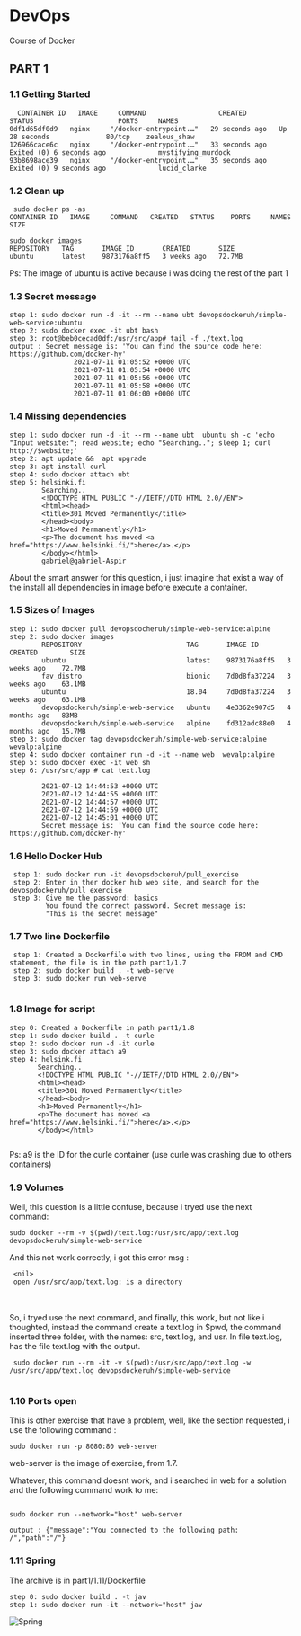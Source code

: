 # DevOps
Course of Docker 

## PART 1 ##

### 1.1 Getting Started
  ```
    CONTAINER ID   IMAGE     COMMAND                  CREATED          STATUS                     PORTS     NAMES
  0df1d65df0d9   nginx     "/docker-entrypoint.…"   29 seconds ago   Up 28 seconds              80/tcp    zealous_shaw
  126966cace6c   nginx     "/docker-entrypoint.…"   33 seconds ago   Exited (0) 6 seconds ago             mystifying_murdock
  93b8698ace39   nginx     "/docker-entrypoint.…"   35 seconds ago   Exited (0) 9 seconds ago             lucid_clarke
  ```
### 1.2 Clean up
 ```
  sudo docker ps -as
CONTAINER ID   IMAGE     COMMAND   CREATED   STATUS    PORTS     NAMES     SIZE

 sudo docker images
REPOSITORY   TAG       IMAGE ID       CREATED       SIZE
ubuntu       latest    9873176a8ff5   3 weeks ago   72.7MB
 ```
Ps: The image of ubuntu is active because i was doing the rest of the part 1

### 1.3 Secret message
  ```
  step 1: sudo docker run -d -it --rm --name ubt devopsdockeruh/simple-web-service:ubuntu
  step 2: sudo docker exec -it ubt bash
  step 3: root@beb0cecad0df:/usr/src/app# tail -f ./text.log
  output : Secret message is: 'You can find the source code here: https://github.com/docker-hy'
                  2021-07-11 01:05:52 +0000 UTC
                  2021-07-11 01:05:54 +0000 UTC
                  2021-07-11 01:05:56 +0000 UTC
                  2021-07-11 01:05:58 +0000 UTC
                  2021-07-11 01:06:00 +0000 UTC
  ```
 ### 1.4 Missing dependencies

  ```
  step 1: sudo docker run -d -it --rm --name ubt  ubuntu sh -c 'echo "Input website:"; read website; echo "Searching.."; sleep 1; curl http://$website;'
  step 2: apt update &&  apt upgrade
  step 3: apt install curl
  step 4: sudo docker attach ubt
  step 5: helsinki.fi
          Searching..
          <!DOCTYPE HTML PUBLIC "-//IETF//DTD HTML 2.0//EN">
          <html><head>
          <title>301 Moved Permanently</title>
          </head><body>
          <h1>Moved Permanently</h1>
          <p>The document has moved <a href="https://www.helsinki.fi/">here</a>.</p>
          </body></html>
          gabriel@gabriel-Aspir
  
  ```
   About the smart answer for this question, i just imagine that exist a way of the install all dependencies in image before execute a container.
   
  ### 1.5 Sizes of Images

  ```
  step 1: sudo docker pull devopsdocheruh/simple-web-service:alpine
  step 2: sudo docker images
          REPOSITORY                          TAG       IMAGE ID       CREATED        SIZE
          ubuntu                              latest    9873176a8ff5   3 weeks ago    72.7MB
          fav_distro                          bionic    7d0d8fa37224   3 weeks ago    63.1MB
          ubuntu                              18.04     7d0d8fa37224   3 weeks ago    63.1MB
          devopsdockeruh/simple-web-service   ubuntu    4e3362e907d5   4 months ago   83MB
          devopsdockeruh/simple-web-service   alpine    fd312adc88e0   4 months ago   15.7MB
  step 3: sudo docker tag devopsdockeruh/simple-web-service:alpine wevalp:alpine
  step 4: sudo docker container run -d -it --name web  wevalp:alpine
  step 5: sudo docker exec -it web sh
  step 6: /usr/src/app # cat text.log

          2021-07-12 14:44:53 +0000 UTC
          2021-07-12 14:44:55 +0000 UTC
          2021-07-12 14:44:57 +0000 UTC
          2021-07-12 14:44:59 +0000 UTC
          2021-07-12 14:45:01 +0000 UTC
          Secret message is: 'You can find the source code here: https://github.com/docker-hy'

   ```
   ### 1.6 Hello Docker Hub
   
   ```
    step 1: sudo docker run -it devopsdockeruh/pull_exercise
    step 2: Enter in ther docker hub web site, and search for the devospdockeruh/pull_exercise
    step 3: Give me the password: basics
            You found the correct password. Secret message is:
            "This is the secret message"
   ```
   ### 1.7 Two line Dockerfile
   
   ```
    step 1: Created a Dockerfile with two lines, using the FROM and CMD statement, the file is in the path part1/1.7
    step 2: sudo docker build . -t web-serve
    step 3: sudo docker run web-serve
    
   ```
   ### 1.8 Image for script
   
   ```
   step 0: Created a Dockerfile in path part1/1.8
   step 1: sudo docker build . -t curle
   step 2: sudo docker run -d -it curle
   step 3: sudo docker attach a9
   step 4: helsink.fi
          Searching..
          <!DOCTYPE HTML PUBLIC "-//IETF//DTD HTML 2.0//EN">
          <html><head>
          <title>301 Moved Permanently</title>
          </head><body>
          <h1>Moved Permanently</h1>
          <p>The document has moved <a href="https://www.helsinki.fi/">here</a>.</p>
          </body></html>

   
   ```
   Ps: a9 is the ID for the curle container (use curle was crashing due to others containers)

  ### 1.9 Volumes
  
  Well, this question is a little confuse, because i tryed use the next command:
  ```
  sudo docker --rm -v $(pwd)/text.log:/usr/src/app/text.log devopsdockeruh/simple-web-service
  
  ```
  And this not work correctly, i got this error msg : 
  <br>
  ```
   <nil>
   open /usr/src/app/text.log: is a directory
  
  ```
  <br>
  <br>
  So, i tryed use the next command, and finally, this work, but not like i thoughted, instead the command create a text.log in $pwd, the command inserted three folder, with the names: src, text.log, and usr. In file text.log, has the file text.log with the output.
  
  ```
   sudo docker run --rm -it -v $(pwd):/usr/src/app/text.log -w /usr/src/app/text.log devopsdockeruh/simple-web-service
   
  ```
 ### 1.10 Ports open
 
 This is other exercise that have a problem, well, like the section requested, i use the following command :
 ```
 sudo docker run -p 8080:80 web-server
 
 ```
 web-server is the image of exercise, from 1.7.
 
 Whatever, this command doesnt work, and i searched in web for a solution and the following command work to me:
 
 ```
 
 sudo docker run --network="host" web-server
 
 output : {"message":"You connected to the following path: /","path":"/"}
 
 ```
  ### 1.11  Spring
  
  The archive is in part1/1.11/Dockerfile
  
  ```
  step 0: sudo docker build . -t jav
  step 1: sudo docker run -it --network="host" jav
  
  ```
  ![Spring](DevOps/blob/main/WhatsApp%20Image%202021-07-16%20at%2017.30.16.jpeg)
  
